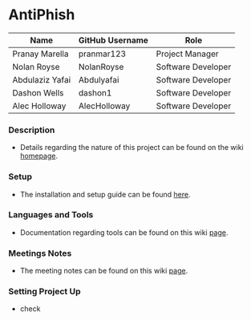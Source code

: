 # AntiPhish 


| Name | GitHub Username | Role
| --- | --- | --- |
| Pranay Marella | pranmar123 | Project Manager
| Nolan Royse | NolanRoyse | Software Developer
| Abdulaziz Yafai | Abdulyafai | Software Developer 
| Dashon Wells | dashon1 | Software Developer
| Alec Holloway | AlecHolloway | Software Developer

### Description
- Details regarding the nature of this project can be found on the wiki [homepage](https://github.com/pranmar123/BroswerPlugin/wiki).

### Setup
- The installation and setup guide can be found [here](https://github.com/pranmar123/AntiPhish/wiki/Setup).

### Languages and Tools
- Documentation regarding tools can be found on this wiki [page](https://github.com/pranmar123/BroswerPlugin/wiki/Tools).

### Meetings Notes
- The meeting notes can be found on this wiki [page](https://github.com/pranmar123/BroswerPlugin/wiki/Stand-up-Meetings).

### Setting Project Up
- check
